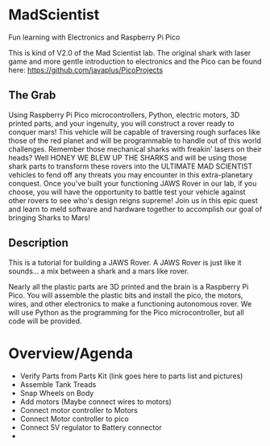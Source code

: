 # MadScientist

Fun learning with Electronics and Raspberry Pi Pico

This is kind of V2.0 of the Mad Scientist lab.  The original shark with laser game and more gentle introduction to electronics and the Pico can be found here: https://github.com/javaplus/PicoProjects


## The Grab

 Using Raspberry Pi Pico microcontrollers, Python, electric motors, 3D printed parts, and your ingenuity, you will construct a rover ready to conquer mars! This vehicle will be capable of traversing rough surfaces like those of the red planet and will be programmable to handle out of this world challenges. Remember those mechanical sharks with freakin' lasers on their heads? Well HONEY WE BLEW UP THE SHARKS and will be using those shark parts to transform these rovers into the ULTIMATE MAD SCIENTIST vehicles to fend off any threats you may encounter in this extra-planetary conquest.
Once you've built your functioning JAWS Rover in our lab, if you choose, you will have the opportunity to battle test your vehicle against other rovers to see who's design reigns supreme! Join us in this epic quest and learn to meld software and hardware together to accomplish our goal of bringing Sharks to Mars!

## Description

This is a tutorial for building a JAWS Rover.  A JAWS Rover is just like it sounds... a mix between a shark and a mars like rover.  

Nearly all the plastic parts are 3D printed and the brain is a Raspberry Pi Pico.  You will assemble the plastic bits and install the pico, the motors, wires, and other electronics to make a functioning autonomous rover.
We will use Python as the programming for the Pico microcontroller, but all code will be provided.

# Overview/Agenda
- Verify Parts from Parts Kit (link goes here to parts list and pictures)
- Assemble Tank Treads
- Snap Wheels on Body
- Add motors (Maybe connect wires to motors)
- Connect motor controller to Motors
- Connect Motor controller to pico
- Connect 5V regulator to Battery connector
- 
